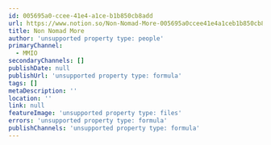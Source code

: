```yaml
---
id: 005695a0-ccee-41e4-a1ce-b1b850cb8add
url: https://www.notion.so/Non-Nomad-More-005695a0ccee41e4a1ceb1b850cb8add
title: Non Nomad More
author: 'unsupported property type: people'
primaryChannel:
  - MMIO
secondaryChannels: []
publishDate: null
publishUrl: 'unsupported property type: formula'
tags: []
metaDescription: ''
location: ''
link: null
featureImage: 'unsupported property type: files'
errors: 'unsupported property type: formula'
publishChannels: 'unsupported property type: formula'
---
```


